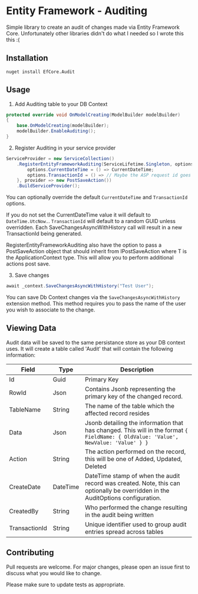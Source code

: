 # Entity Framework - Auditing

Simple library to create an audit of changes made via Entity Framework Core. Unfortunately other libraries didn't do what I needed so I wrote this this :(

## Installation

```
nuget install EfCore.Audit
```

## Usage

1. Add Auditing table to your DB Context

```csharp
protected override void OnModelCreating(ModelBuilder modelBuilder)
{
	base.OnModelCreating(modelBuilder);
	modelBuilder.EnableAuditing();
}
```

2. Register Auditing in your service provider

```csharp
ServiceProvider = new ServiceCollection()
	.RegisterEntityFrameworkAuditing(ServiceLifetime.Singleton, options => {
		options.CurrentDateTime = () => CurrentDateTime;
		options.TransactionId = () => // Maybe the ASP request id goes here?
	}, provider => new PostSaveAction())
   	.BuildServiceProvider();
```

You can optionally override the default `CurrentDateTime` and `TransactionId` options.

If you do not set the CurrentDateTime value it will default to `DateTime.UtcNow.`. `TransactionId` will default to a random GUID unless overridden. Each SaveChangesAsyncWithHistory call
will result in a new TransactionId being generated.

RegisterEntityFrameworkAuditing also have the option to pass a PostSaveAction object that should inherit from IPostSaveAction<T> where T is the ApplicationContext type. This will allow you to perform additional actions post save.

3. Save changes

```csharp
await _context.SaveChangesAsyncWithHistory("Test User");
```

You can save Db Context changes via the `SaveChangesAsyncWithHistory` extension method. This method requires you to pass the name of the user you wish to associate to the change.

## Viewing Data

Audit data will be saved to the same persistance store as your DB context uses. It will create a table called 'Audit' that will contain the following information:

| Field         | Type     | Description                                                                                                                        |
| ------------- | -------- | ---------------------------------------------------------------------------------------------------------------------------------- |
| Id            | Guid     | Primary Key                                                                                                                        |
| RowId         | Json     | Contains Jsonb representing the primary key of the changed record.                                                                  |
| TableName     | String   | The name of the table which the affected record resides                                                                            |
| Data          | Json     | Jsonb detailing the information that has changed. This will in the format `{ FieldName: { OldValue: 'Value', NewValue: 'Value' } }` |
| Action        | String   | The action performed on the record, this will be one of Added, Updated, Deleted                                                    |
| CreateDate    | DateTime | DateTime stamp of when the audit record was created. Note, this can optionally be overridden in the AuditOptions configuration.    |
| CreatedBy     | String   | Who performed the change resulting in the audit being written                                                                      |
| TransactionId | String   | Unique identifier used to group audit entries spread across tables                                                                 |

## Contributing

Pull requests are welcome. For major changes, please open an issue first to discuss what you would like to change.

Please make sure to update tests as appropriate.
